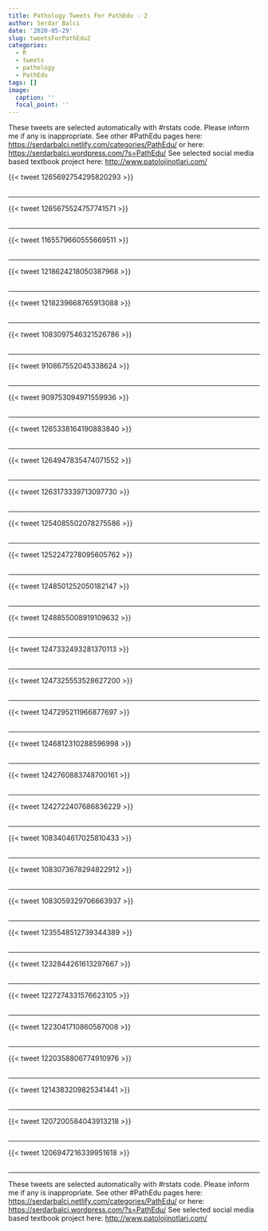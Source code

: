 ```yaml
---
title: Pathology Tweets For PathEdu - 2
author: Serdar Balci
date: '2020-05-29'
slug: tweetsForPathEdu2
categories:
  - R
  - tweets
  - pathology
  - PathEdu
tags: []
image:
  caption: ''
  focal_point: ''
---
```



These tweets are selected automatically with #rstats code. Please inform me if any is inappropriate.
See other #PathEdu pages here: https://serdarbalci.netlify.com/categories/PathEdu/  or here: https://serdarbalci.wordpress.com/?s=PathEdu/ 
See selected social media based textbook project here: http://www.patolojinotlari.com/

{{< tweet 1265692754295820293 >}}
<br>
<br>
<hr>
{{< tweet 1265675524757741571 >}}
<br>
<br>
<hr>
{{< tweet 1165579660555669511 >}}
<br>
<br>
<hr>
{{< tweet 1218624218050387968 >}}
<br>
<br>
<hr>
{{< tweet 1218239668765913088 >}}
<br>
<br>
<hr>
{{< tweet 1083097546321526786 >}}
<br>
<br>
<hr>
{{< tweet 910867552045338624 >}}
<br>
<br>
<hr>
{{< tweet 909753094971559936 >}}
<br>
<br>
<hr>
{{< tweet 1265338164190883840 >}}
<br>
<br>
<hr>
{{< tweet 1264947835474071552 >}}
<br>
<br>
<hr>
{{< tweet 1263173339713097730 >}}
<br>
<br>
<hr>
{{< tweet 1254085502078275586 >}}
<br>
<br>
<hr>
{{< tweet 1252247278095605762 >}}
<br>
<br>
<hr>
{{< tweet 1248501252050182147 >}}
<br>
<br>
<hr>
{{< tweet 1248855008919109632 >}}
<br>
<br>
<hr>
{{< tweet 1247332493281370113 >}}
<br>
<br>
<hr>
{{< tweet 1247325553528627200 >}}
<br>
<br>
<hr>
{{< tweet 1247295211966877697 >}}
<br>
<br>
<hr>
{{< tweet 1246812310288596998 >}}
<br>
<br>
<hr>
{{< tweet 1242760883748700161 >}}
<br>
<br>
<hr>
{{< tweet 1242722407686836229 >}}
<br>
<br>
<hr>
{{< tweet 1083404617025810433 >}}
<br>
<br>
<hr>
{{< tweet 1083073678294822912 >}}
<br>
<br>
<hr>
{{< tweet 1083059329706663937 >}}
<br>
<br>
<hr>
{{< tweet 1235548512739344389 >}}
<br>
<br>
<hr>
{{< tweet 1232844261613297667 >}}
<br>
<br>
<hr>
{{< tweet 1227274331576623105 >}}
<br>
<br>
<hr>
{{< tweet 1223041710860587008 >}}
<br>
<br>
<hr>
{{< tweet 1220358806774910976 >}}
<br>
<br>
<hr>
{{< tweet 1214383209825341441 >}}
<br>
<br>
<hr>
{{< tweet 1207200584043913218 >}}
<br>
<br>
<hr>
{{< tweet 1206947216339951618 >}}
<br>
<br>
<hr>


These tweets are selected automatically with #rstats code. Please inform me if any is inappropriate.
See other #PathEdu pages here: https://serdarbalci.netlify.com/categories/PathEdu/  or here: https://serdarbalci.wordpress.com/?s=PathEdu/ 
See selected social media based textbook project here: http://www.patolojinotlari.com/
